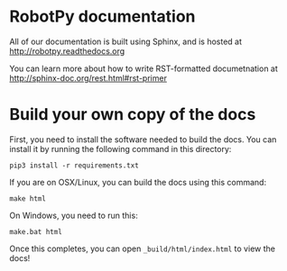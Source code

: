 RobotPy documentation 
=====================

All of our documentation is built using Sphinx, and is hosted at
http://robotpy.readthedocs.org

You can learn more about how to write RST-formatted documetnation
at http://sphinx-doc.org/rest.html#rst-primer

Build your own copy of the docs
===============================

First, you need to install the software needed to build the docs. You can
install it by running the following command in this directory:

    pip3 install -r requirements.txt

If you are on OSX/Linux, you can build the docs using this command:

    make html

On Windows, you need to run this:

    make.bat html

Once this completes, you can open `_build/html/index.html` to view the docs!

